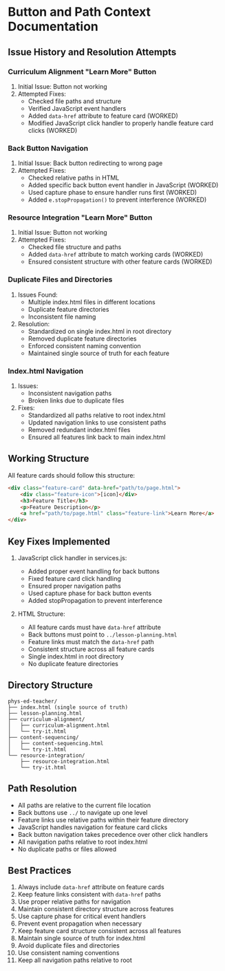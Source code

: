 # Button and Path Context Documentation

## Issue History and Resolution Attempts

### Curriculum Alignment "Learn More" Button
1. Initial Issue: Button not working
2. Attempted Fixes:
   - Checked file paths and structure
   - Verified JavaScript event handlers
   - Added `data-href` attribute to feature card (WORKED)
   - Modified JavaScript click handler to properly handle feature card clicks (WORKED)

### Back Button Navigation
1. Initial Issue: Back button redirecting to wrong page
2. Attempted Fixes:
   - Checked relative paths in HTML
   - Added specific back button event handler in JavaScript (WORKED)
   - Used capture phase to ensure handler runs first (WORKED)
   - Added `e.stopPropagation()` to prevent interference (WORKED)

### Resource Integration "Learn More" Button
1. Initial Issue: Button not working
2. Attempted Fixes:
   - Checked file structure and paths
   - Added `data-href` attribute to match working cards (WORKED)
   - Ensured consistent structure with other feature cards (WORKED)

### Duplicate Files and Directories
1. Issues Found:
   - Multiple index.html files in different locations
   - Duplicate feature directories
   - Inconsistent file naming
2. Resolution:
   - Standardized on single index.html in root directory
   - Removed duplicate feature directories
   - Enforced consistent naming convention
   - Maintained single source of truth for each feature

### Index.html Navigation
1. Issues:
   - Inconsistent navigation paths
   - Broken links due to duplicate files
2. Fixes:
   - Standardized all paths relative to root index.html
   - Updated navigation links to use consistent paths
   - Removed redundant index.html files
   - Ensured all features link back to main index.html

## Working Structure
All feature cards should follow this structure:
```html
<div class="feature-card" data-href="path/to/page.html">
    <div class="feature-icon">[icon]</div>
    <h3>Feature Title</h3>
    <p>Feature Description</p>
    <a href="path/to/page.html" class="feature-link">Learn More</a>
</div>
```

## Key Fixes Implemented
1. JavaScript click handler in services.js:
   - Added proper event handling for back buttons
   - Fixed feature card click handling
   - Ensured proper navigation paths
   - Used capture phase for back button events
   - Added stopPropagation to prevent interference

2. HTML Structure:
   - All feature cards must have `data-href` attribute
   - Back buttons must point to `../lesson-planning.html`
   - Feature links must match the `data-href` path
   - Consistent structure across all feature cards
   - Single index.html in root directory
   - No duplicate feature directories

## Directory Structure
```
phys-ed-teacher/
├── index.html (single source of truth)
├── lesson-planning.html
├── curriculum-alignment/
│   ├── curriculum-alignment.html
│   └── try-it.html
├── content-sequencing/
│   ├── content-sequencing.html
│   └── try-it.html
└── resource-integration/
    ├── resource-integration.html
    └── try-it.html
```

## Path Resolution
- All paths are relative to the current file location
- Back buttons use `../` to navigate up one level
- Feature links use relative paths within their feature directory
- JavaScript handles navigation for feature card clicks
- Back button navigation takes precedence over other click handlers
- All navigation paths relative to root index.html
- No duplicate paths or files allowed

## Best Practices
1. Always include `data-href` attribute on feature cards
2. Keep feature links consistent with `data-href` paths
3. Use proper relative paths for navigation
4. Maintain consistent directory structure across features
5. Use capture phase for critical event handlers
6. Prevent event propagation when necessary
7. Keep feature card structure consistent across all features
8. Maintain single source of truth for index.html
9. Avoid duplicate files and directories
10. Use consistent naming conventions
11. Keep all navigation paths relative to root 
